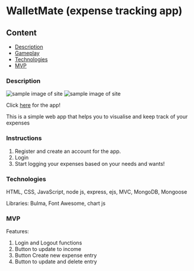 # WalletMate (expense tracking app)

## Content

- [Description](#description)
- [Gameplay](#gameplay)
- [Technologies](#Technologies)
- [MVP](#MVP)

### Description

![sample image of site](https://github.com/Thngkia/SEIF3-Project3-Frontend/blob/main/public/screenshot2.png)
![sample image of site](https://github.com/Thngkia/SEIF3-Project3-Frontend/blob/main/public/screenshot1.png)

Click [here](https://cryptic-hollows-75629.herokuapp.com/home) for the app!

This is a simple web app that helps you to visualise and keep track of your expenses

### Instructions

1. Register and create an account for the app.
2. Login
3. Start logging your expenses based on your needs and wants!

### Technologies

HTML, CSS, JavaScript, node js, express, ejs, MVC, MongoDB, Mongoose

Libraries: Bulma, Font Awesome, chart js

### MVP

Features:

1. Login and Logout functions
2. Button to update to income
3. Button Create new expense entry
4. Button to update and delete entry
